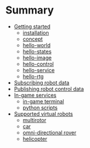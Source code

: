 # Summary

- [Getting started](./ch1/intro.md)
    - [installation](./ch1/install.md)
    - [concept](./ch1/concept.md)    
    - [hello-world](./ch1/hello_world.md)
    - [hello-states](./ch1/hello_states.md)
    - [hello-image](./ch1/hello_image.md)
    - [hello-control](./ch1/hello_control.md)
    - [hello-service](./ch1/hello_service.md)
    - [hello-rtg](./ch1/hello_real_time_graph.md)
- [Subscribing robot data]()
- [Publishing robot control data]()
- [In-game services]()
    - [in-game terminal]()
    - [python scripts]()
- [Supported virtual robots]()
    - [multirotor]()
    - [car]()
    - [omni-directional rover]()
    - [helicopter]()



